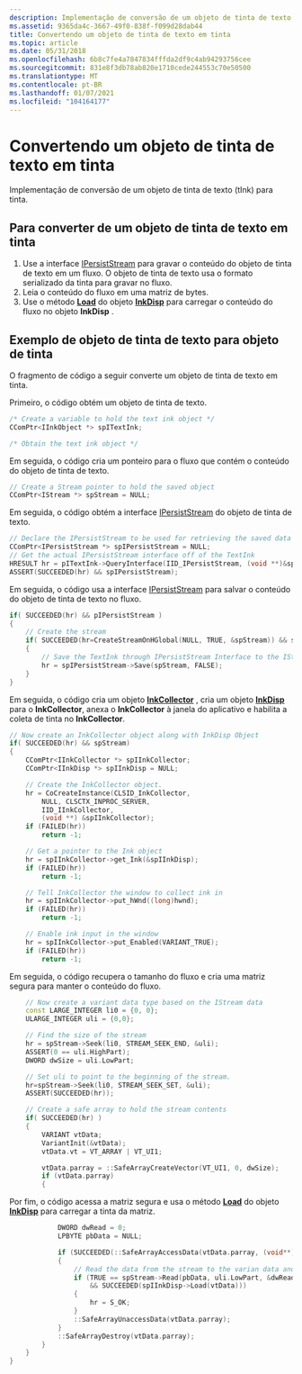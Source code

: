 ```yaml
---
description: Implementação de conversão de um objeto de tinta de texto (tInk) para tinta.
ms.assetid: 9365da4c-3667-49f0-838f-f099d28dab44
title: Convertendo um objeto de tinta de texto em tinta
ms.topic: article
ms.date: 05/31/2018
ms.openlocfilehash: 6b8c7fe4a7847834fffda2df9c4ab94293756cee
ms.sourcegitcommit: 831e8f3db78ab820e1710cede244553c70e50500
ms.translationtype: MT
ms.contentlocale: pt-BR
ms.lasthandoff: 01/07/2021
ms.locfileid: "104164177"
---
```

# <a name="converting-a-text-ink-object-to-ink"></a>Convertendo um objeto de tinta de texto em tinta

Implementação de conversão de um objeto de tinta de texto (tInk) para tinta.

## <a name="to-convert-from-a-text-ink-object-to-ink"></a>Para converter de um objeto de tinta de texto em tinta

1.  Use a interface [IPersistStream](/windows/win32/api/objidl/nn-objidl-ipersiststream) para gravar o conteúdo do objeto de tinta de texto em um fluxo. O objeto de tinta de texto usa o formato serializado da tinta para gravar no fluxo.
2.  Leia o conteúdo do fluxo em uma matriz de bytes.
3.  Use o método [**Load**](/windows/desktop/api/msinkaut/nf-msinkaut-iinkdisp-load) do objeto [**InkDisp**](inkdisp-class.md) para carregar o conteúdo do fluxo no objeto **InkDisp** .

## <a name="text-ink-object-to-ink-object-example"></a>Exemplo de objeto de tinta de texto para objeto de tinta

O fragmento de código a seguir converte um objeto de tinta de texto em tinta.

Primeiro, o código obtém um objeto de tinta de texto.


```C++
/* Create a variable to hold the text ink object */
CComPtr<IInkObject *> spITextInk;

/* Obtain the text ink object */
```



Em seguida, o código cria um ponteiro para o fluxo que contém o conteúdo do objeto de tinta de texto.


```C++
// Create a Stream pointer to hold the saved object
CComPtr<IStream *> spStream = NULL; 
```



Em seguida, o código obtém a interface [IPersistStream](/windows/win32/api/objidl/nn-objidl-ipersiststream) do objeto de tinta de texto.


```C++
// Declare the IPersistStream to be used for retrieving the saved data from the text ink
CComPtr<IPersistStream *> spIPersistStream = NULL;
// Get the actual IPersistStream interface off of the TextInk
HRESULT hr = pITextInk->QueryInterface(IID_IPersistStream, (void **)&spIPersistStream);
ASSERT(SUCCEEDED(hr) && spIPersistStream);
```



Em seguida, o código usa a interface [IPersistStream](/windows/win32/api/objidl/nn-objidl-ipersiststream) para salvar o conteúdo do objeto de tinta de texto no fluxo.


```C++
if( SUCCEEDED(hr) && pIPersistStream )
{
    // Create the stream 
    if( SUCCEEDED(hr=CreateStreamOnHGlobal(NULL, TRUE, &spStream)) && spStream )
    {
        // Save the TextInk through IPersistStream Interface to the IStream
        hr = spIPersistStream->Save(spStream, FALSE);
    }
}
```



Em seguida, o código cria um objeto [**InkCollector**](inkcollector-class.md) , cria um objeto [**InkDisp**](inkdisp-class.md) para o **InkCollector**, anexa o **InkCollector** à janela do aplicativo e habilita a coleta de tinta no **InkCollector**.


```C++
// Now create an InkCollector object along with InkDisp Object
if( SUCCEEDED(hr) && spStream)
{
    CComPtr<IInkCollector *> spIInkCollector;
    CComPtr<IInkDisp *> spIInkDisp = NULL;

    // Create the InkCollector object.
    hr = CoCreateInstance(CLSID_InkCollector, 
        NULL, CLSCTX_INPROC_SERVER, 
        IID_IInkCollector, 
        (void **) &spIInkCollector);
    if (FAILED(hr)) 
        return -1;

    // Get a pointer to the Ink object
    hr = spIInkCollector->get_Ink(&spIInkDisp);
    if (FAILED(hr)) 
        return -1;

    // Tell InkCollector the window to collect ink in
    hr = spIInkCollector->put_hWnd((long)hwnd);
    if (FAILED(hr)) 
        return -1;

    // Enable ink input in the window
    hr = spIInkCollector->put_Enabled(VARIANT_TRUE);
    if (FAILED(hr)) 
        return -1;
```



Em seguida, o código recupera o tamanho do fluxo e cria uma matriz segura para manter o conteúdo do fluxo.


```C++
    // Now create a variant data type based on the IStream data
    const LARGE_INTEGER li0 = {0, 0};
    ULARGE_INTEGER uli = {0,0};

    // Find the size of the stream
    hr = spStream->Seek(li0, STREAM_SEEK_END, &uli);
    ASSERT(0 == uli.HighPart);
    DWORD dwSize = uli.LowPart;

    // Set uli to point to the beginning of the stream.
    hr=spStream->Seek(li0, STREAM_SEEK_SET, &uli);
    ASSERT(SUCCEEDED(hr));

    // Create a safe array to hold the stream contents
    if( SUCCEEDED(hr) )
    {
        VARIANT vtData;
        VariantInit(&vtData);
        vtData.vt = VT_ARRAY | VT_UI1;

        vtData.parray = ::SafeArrayCreateVector(VT_UI1, 0, dwSize);
        if (vtData.parray)
        {
```



Por fim, o código acessa a matriz segura e usa o método [**Load**](/windows/desktop/api/msinkaut/nf-msinkaut-iinkdisp-load) do objeto [**InkDisp**](inkdisp-class.md) para carregar a tinta da matriz.


```C++
            DWORD dwRead = 0;
            LPBYTE pbData = NULL; 

            if (SUCCEEDED(::SafeArrayAccessData(vtData.parray, (void**)&pbData)))
            {
                // Read the data from the stream to the varian data and load that into an InkDisp object
                if (TRUE == spStream->Read(pbData, uli.LowPart, &dwRead)
                    && SUCCEEDED(spIInkDisp->Load(vtData)))
                {
                    hr = S_OK;
                }
                ::SafeArrayUnaccessData(vtData.parray);
            }
            ::SafeArrayDestroy(vtData.parray);
        }
    }
}
```



 

 
